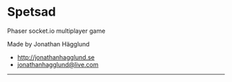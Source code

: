 Spetsad
============================

Phaser socket.io multiplayer game


Made by Jonathan Hägglund 
- http://jonathanhagglund.se 
- jonathanhagglund@live.com

-----------------
